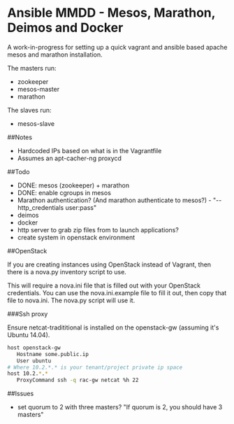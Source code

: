 # Ansible MMDD - Mesos, Marathon, Deimos and Docker

A work-in-progress for setting up a quick vagrant and ansible based apache mesos and marathon installation.

The masters run:

* zookeeper
* mesos-master
* marathon

The slaves run:

* mesos-slave

##Notes

* Hardcoded IPs based on what is in the Vagrantfile
* Assumes an apt-cacher-ng proxycd

##Todo

* DONE: mesos (zookeeper) + marathon
* DONE: enable cgroups in mesos
* Marathon authentication? (And marathon authenticate to mesos?) - "--http_credentials user:pass"
* deimos
* docker
* http server to grab zip files from to launch applications?
* create system in openstack environment

##OpenStack

If you are creating instances using OpenStack instead of Vagrant, then there is a nova.py inventory script to use.

This will require a nova.ini file that is filled out with your OpenStack credentials. You can use the nova.ini.example file to fill it out, then copy that file to nova.ini. The nova.py script will use it.

###Ssh proxy

Ensure netcat-tradititional is installed on the openstack-gw (assuming it's Ubuntu 14.04).

```bash
host openstack-gw
   Hostname some.public.ip
   User ubuntu
# Where 10.2.*.* is your tenant/project private ip space
host 10.2.*.*
   ProxyCommand ssh -q rac-gw netcat %h 22
```

##Issues

* set quorum to 2 with three masters? "If quorum is 2, you should have 3 masters"
